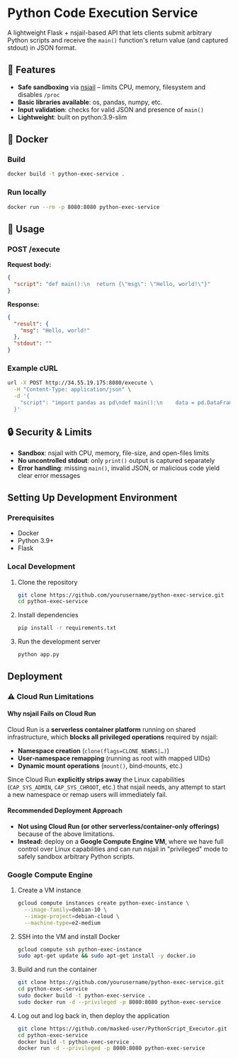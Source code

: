 # Python Code Execution Service

A lightweight Flask + nsjail-based API that lets clients submit arbitrary Python scripts and receive the `main()` function's return value (and captured stdout) in JSON format.

## 🚀 Features

- **Safe sandboxing** via [nsjail](https://github.com/google/nsjail) – limits CPU, memory, filesystem and disables `/proc`
- **Basic libraries available**: os, pandas, numpy, etc.
- **Input validation**: checks for valid JSON and presence of `main()`
- **Lightweight**: built on python:3.9-slim

## 🐳 Docker

### Build

```bash
docker build -t python-exec-service .
```

### Run locally

```bash
docker run --rm -p 8080:8080 python-exec-service
```

## 📡 Usage

### POST /execute

**Request body:**
```json
{
  "script": "def main():\n  return {\"msg\": \"Hello, world!\"}"
}
```

**Response:**
```json
{
  "result": {
    "msg": "Hello, world!"
  },
  "stdout": ""
}
```

### Example cURL

```bash
url -X POST http://34.55.19.175:8080/execute \
  -H "Content-Type: application/json" \
  -d '{
    "script": "import pandas as pd\ndef main():\n    data = pd.DataFrame({\"numbers\": [1, 2, 3, 4, 5]})\n    return {\"mean\": data[\"numbers\"].mean(), \"max\": data[\"numbers\"].max()}"
  }'
```

## 🔒 Security & Limits

- **Sandbox**: nsjail with CPU, memory, file-size, and open-files limits
- **No uncontrolled stdout**: only `print()` output is captured separately
- **Error handling**: missing `main()`, invalid JSON, or malicious code yield clear error messages

## Setting Up Development Environment

### Prerequisites

- Docker
- Python 3.9+
- Flask

### Local Development

1. Clone the repository
   ```bash
   git clone https://github.com/yourusername/python-exec-service.git
   cd python-exec-service
   ```

2. Install dependencies
   ```bash
   pip install -r requirements.txt
   ```

3. Run the development server
   ```bash
   python app.py
   ```

## Deployment

### ⚠️ Cloud Run Limitations

#### Why nsjail Fails on Cloud Run
Cloud Run is a **serverless container platform** running on shared infrastructure, which **blocks all privileged operations** required by nsjail:
- **Namespace creation** (`clone(flags=CLONE_NEWNS|…)`)  
- **User‐namespace remapping** (running as root with mapped UIDs)  
- **Dynamic mount operations** (`mount()`, bind‐mounts, etc.)  

Since Cloud Run **explicitly strips away** the Linux capabilities (`CAP_SYS_ADMIN`, `CAP_SYS_CHROOT`, etc.) that nsjail needs, any attempt to start a new namespace or remap users will immediately fail.

#### Recommended Deployment Approach
- **Not using Cloud Run (or other serverless/container-only offerings)** because of the above limitations.  
- **Instead:** deploy on a **Google Compute Engine VM**, where we have full control over Linux capabilities and can run nsjail in "privileged" mode to safely sandbox arbitrary Python scripts.

### Google Compute Engine

1. Create a VM instance
   ```bash
   gcloud compute instances create python-exec-instance \
     --image-family=debian-10 \
     --image-project=debian-cloud \
     --machine-type=e2-medium
   ```

2. SSH into the VM and install Docker
   ```bash
   gcloud compute ssh python-exec-instance
   sudo apt-get update && sudo apt-get install -y docker.io
   ```
   
3. Build and run the container
   ```bash
   git clone https://github.com/yourusername/python-exec-service.git
   cd python-exec-service
   sudo docker build -t python-exec-service .
   sudo docker run -d --privileged -p 8080:8080 python-exec-service
   ```

3. Log out and log back in, then deploy the application
   ```bash
   git clone https://github.com/masked-user/PythonScript_Executor.git
   cd python-exec-service
   docker build -t python-exec-service .
   docker run -d --privileged -p 8080:8080 python-exec-service
   ```
